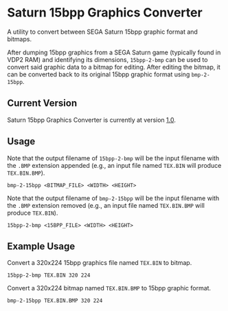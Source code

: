 # Saturn 15bpp Graphics Converter
A utility to convert between SEGA Saturn 15bpp graphic format and bitmaps.

After dumping 15bpp graphics from a SEGA Saturn game (typically found in VDP2 RAM) and identifying its dimensions, `15bpp-2-bmp` can be used to convert said graphic data to a bitmap for editing. After editing the bitmap, it can be converted back to its original 15bpp graphic format using `bmp-2-15bpp`.

## Current Version
Saturn 15bpp Graphics Converter is currently at version [1.0](https://github.com/DerekPascarella/Saturn-15bpp-Graphics-Converter/releases/download/1.0/Saturn.15bpp.Graphics.Converter.v1.0.zip).

## Usage
Note that the output filename of `15bpp-2-bmp` will be the input filename with the `.BMP` extension appended (e.g., an input file named `TEX.BIN` will produce `TEX.BIN.BMP`).
```
bmp-2-15bpp <BITMAP_FILE> <WIDTH> <HEIGHT>
```
Note that the output filename of `bmp-2-15bpp` will be the input filename with the `.BMP` extension removed (e.g., an input file named `TEX.BIN.BMP` will produce `TEX.BIN`).
```
15bpp-2-bmp <15BPP_FILE> <WIDTH> <HEIGHT>
```

## Example Usage
Convert a 320x224 15bpp graphics file named `TEX.BIN` to bitmap.
```
15bpp-2-bmp TEX.BIN 320 224
```
Convert a 320x224 bitmap named `TEX.BIN.BMP` to 15bpp graphic format.
```
bmp-2-15bpp TEX.BIN.BMP 320 224
```
